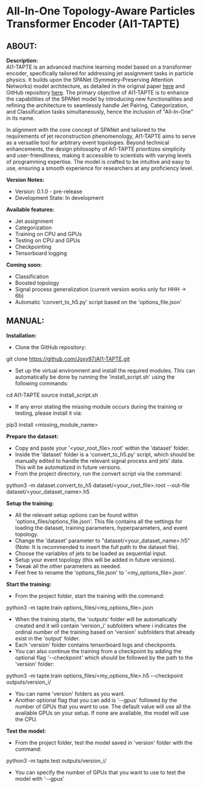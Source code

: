 # All-In-One Topology-Aware Particles Transformer Encoder (AI1-TAPTE)

## ABOUT:

**Description:**  
AI1-TAPTE is an advanced machine learning model based on a transformer encoder, specifically tailored for addressing jet assignment tasks in particle physics. It builds upon the SPANet (Symmetry-Preserving Attention Networks) model architecture, as detailed in the original paper [here](https://arxiv.org/pdf/2106.03898.pdf) and GitHub repository [here](https://github.com/Alexanders101/SPANet). The primary objective of AI1-TAPTE is to enhance the capabilities of the SPANet model by introducing new functionalities and refining the architecture to seamlessly handle Jet Pairing, Categorization, and Classification tasks simultaneously, hence the inclusion of "All-In-One" in its name.

In alignment with the core concept of SPANet and tailored to the requirements of jet reconstruction phenomenology, AI1-TAPTE aims to serve as a versatile tool for arbitrary event topologies. Beyond technical enhancements, the design philosophy of AI1-TAPTE prioritizes simplicity and user-friendliness, making it accessible to scientists with varying levels of programming expertise. The model is crafted to be intuitive and easy to use, ensuring a smooth experience for researchers at any proficiency level.

**Version Notes:**  
- Version: 0.1.0 - pre-release  
- Development State: In development

**Available features:**  
- Jet assignment  
- Categorization  
- Training on CPU and GPUs  
- Testing on CPU and GPUs  
- Checkpointing  
- Tensorboard logging

**Coming soon:**  
- Classification  
- Boosted topology  
- Signal process generalization (current version works only for HHH -> 6b)  
- Automatic 'convert_to_h5.py' script based on the 'options_file.json'

## MANUAL:

**Installation:**  
- Clone the GitHub repository:  

git clone https://github.com/Joxy97/AI1-TAPTE.git

- Set up the virtual environment and install the required modules. This can automatically be done by running the 'install_script.sh' using the following commands:  

cd AI1-TAPTE
source install_script.sh

- If any error stating the missing module occurs during the training or testing, please install it via:  

pip3 install <missing_module_name>


**Prepare the dataset:**  
- Copy and paste your '<your_root_file>.root' within the 'dataset' folder.  
- Inside the 'dataset' folder is a 'convert_to_h5.py' script, which should be manually edited to handle the relevant signal process and jets' data. This will be automatized in future versions.  
- From the project directory, run the convert script via the command:  

python3 -m dataset.convert_to_h5 dataset/<your_root_file>.root --out-file dataset/<your_dataset_name>.h5


**Setup the training:**  
- All the relevant setup options can be found within 'options_files/options_file.json'. This file contains all the settings for loading the dataset, training parameters, hyperparameters, and event topology.  
- Change the 'dataset' parameter to "dataset/<your_dataset_name>.h5" (Note: It is recommended to insert the full path to the dataset file).  
- Choose the variables of jets to be loaded as sequential input.  
- Setup your event topology (this will be added in future versions).  
- Tweak all the other parameters as needed.  
- Feel free to rename the 'options_file.json' to '<my_options_file>.json'.

**Start the training:**  
- From the project folder, start the training with the command:  

python3 -m tapte.train options_files/<my_options_file>.json

- When the training starts, the 'outputs' folder will be automatically created and it will contain 'version_i' subfolders where i indicates the ordinal number of the training based on 'version' subfolders that already exist in the 'output' folder.  
- Each 'version' folder contains tensorboard logs and checkpoints.  
- You can also continue the training from a checkpoint by adding the optional flag '--checkpoint' which should be followed by the path to the 'version' folder:  

python3 -m tapte.train options_files/<my_options_file>.h5 --checkpoint outputs/version_i/

- You can name 'version' folders as you want.  
- Another optional flag that you can add is '--gpus' followed by the number of GPUs that you want to use. The default value will use all the available GPUs on your setup. If none are available, the model will use the CPU.

**Test the model:**  
- From the project folder, test the model saved in 'version' folder with the command:  

python3 -m tapte.test outputs/version_i/

- You can specify the number of GPUs that you want to use to test the model with '--gpus' 
